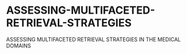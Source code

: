 # ASSESSING-MULTIFACETED-RETRIEVAL-STRATEGIES
ASSESSING MULTIFACETED RETRIEVAL STRATEGIES IN THE MEDICAL DOMAINS
